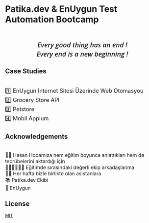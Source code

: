 # Patika.dev & EnUygun Test Automation Bootcamp

<br /> <center><span style="font-family: Open Sans; font-weight: 600; font-size: 22px;font-style: italic">Every good thing has an end !</span>
<br /> <span style="font-family: Open Sans; font-weight: 600; font-size: 22px;font-style: italic">Every end is a new beginning !</span></center>

## Case Studies

<span style="font-size: 18px"> 
<br> 1️⃣ EnUygun Internet Sitesi Üzerinde Web Otomasyou 
<br> 2️⃣ Grocery Store API 
<br> 3️⃣ Petstore 
<br> 4️⃣ Mobil Appium 
</span>

## Acknowledgements

<span style="font-size: 16px">
<br /> 👨‍🏫 Hasan Hocamıza hem eğitim boyunca anlattıkları hem de tecrübelerini aktardığı için
<br /> 👨🏼‍🎓👩🏼‍🎓 Eğitimde sırasındaki değerli ekip arkadaşlarıma
<br /> 💪🏼    Her hafta bizle birlikte olan asistanlara
<br /> 📚    Patika.dev Ekibi
<br /> 🎫    EnUygun
</span>

## License
[MIT](https://choosealicense.com/licenses/mit/)